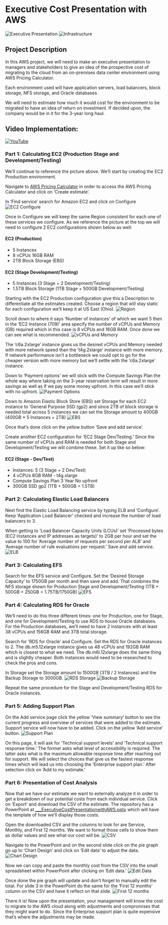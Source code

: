 # Executive Cost Presentation with AWS

![Executive Presentation](https://i.imgur.com/RWpv0Wq.jpeg)
![Infrastructure](https://i.imgur.com/uLA0hcG.png)

## Project Description
In this AWS project, we will need to make an executive presentation to managers and stakeholders to give an idea of the prospective cost of migrating to the cloud from an on-premises data center environment using AWS Pricing Calculator.

Each environment used will have application servers, load balancers, block storage, NFS storage, and Oracle databases.

We will need to estimate how much it would cost for the environment to be migrated to have an idea of return on investment. If decided upon, the company would be in it for the 3-year long haul.

## Video Implementation: 
[![YouTube](https://img.youtube.com/vi/L9v8r0fxlek/0.jpg)](https://www.youtube.com/watch?v=L9v8r0fxlek)

### Part 1: Calculating EC2 (Production Stage and Development/Testing)
We’ll continue to reference the picture above. We’ll start by creating the EC2 Production environment.

Navigate to [AWS Pricing Calculator](https://calculator.aws/#/) in order to access the AWS Pricing Calculator and click on ‘Create estimate’.

In ‘Find service’ search for Amazon EC2 and click on Configure ![EC2 Configure](https://i.imgur.com/DJkAKHk.png)

Once in Configure we will keep the same Region consistent for each one of these services we configure.
As we reference the picture at the top we will need to configure 2 EC2 configurations shown below as well:

#### EC2 (Production)
- 5 Instances
- 8 vCPUs 16GB RAM
- 2TB Block Storage (EBS)

#### EC2 (Stage Development/Testing)
- 5 Instances (3 Stage + 2 Development/Testing)
- 1.5TB Block Storage (1TB Stage + 500GB Development/Testing)

Starting with the EC2 Production configuration give this a Description to differentiate all the estimates created. Choose a region that will stay static for each configuration we’ll keep it at US East (Ohio). ![Region](https://i.imgur.com/0H27WWY.png)

Scroll down to where it says ‘Number of instances’ of which we want 5 then in the ‘EC2 Instance (709)’ area specify the number of vCPUs and Memory (GB) required which in this case is 8 vCPUs and 16GB RAM. Once done we can see what is recommended. ![vCPUs and Memory](https://i.imgur.com/Y5v0gWu.png)

The ‘c6a.2xlarge’ instance gives us the desired vCPUs and Memory needed with more network speed than the ‘t4g.2xlarge’ instance with more memory. If network performance isn’t a bottleneck we could opt to go for the cheaper version with more memory but we’ll settle with the ‘c6a.2xlarge’ instance.

Down to ‘Payment options’ we will stick with the Compute Savings Plan the whole way where taking on the 3-year reservation term will result in more savings as well as if we pay some money upfront. In this case we’ll stick with no upfront. ![Payment Options](https://i.imgur.com/s5ekzLL.png)

Down to Amazon Elastic Block Store (EBS) set Storage for each EC2 instance to ‘General Purpose SSD (gp2) and since 2TB of block storage is needed total across 5 instances we can set the Storage amount to 400GB (400GB * 5 Instances = 2TB) ![EBS](https://i.imgur.com/RlBN91n.png)

Once that’s done click on the yellow button ‘Save and add service’.

Create another EC2 configuration for ‘EC2 Stage Dev/Testing.’ Since the same number of vCPUs and RAM is needed for both Stage and Development/Testing we will combine these. Set it up like so below:

#### EC2 (Stage - Dev/Test)
- Instances: 5 (3 Stage + 2 Dev/Test)
- 4 vCPUs 8GB RAM - t4g.xlarge
- Compute Savings Plan 3 Year No upfront
- 300GB SSD gp2 (1TB + 500GB = 1.5TB)

### Part 2: Calculating Elastic Load Balancers
Next find the Elastic Load Balancing service by typing ELB and ‘Configure’. Keep ‘Application Load Balancer’ checked and increase the number of load balancers to 3.

When getting to ‘Load Balancer Capacity Units (LCUs)’ set ‘Processed bytes (EC2 Instances and IP addresses as targets)’ to 2GB per hour and set the value to 100 for ‘Average number of requests per second per ALB’ and ‘Average number of rule evaluations per request.’ Save and add service. ![ELB](https://i.imgur.com/tod2NHB.png)

### Part 3: Calculating EFS
Search for the EFS service and Configure. Set the ‘Desired Storage Capacity’ to 1750GB per month and then save and add. That combines the NFS storage shown for Production Stage and Development/Testing (1TB + 500GB + 250GB = 1.75TB/1750GB) ![EFS](https://i.imgur.com/0n8XfLg.png)

### Part 4: Calculating RDS for Oracle
We’ll need to do this three different times: one for Production, one for Stage, and one for Development/Testing to use RDS to house Oracle databases. For the Production databases, we’ll need to have 2 instances with at least 38 vCPUs and 156GB RAM and 3TB total storage.

Search for ‘RDS for Oracle’ and Configure. Set the RDS for Oracle instances to 2. The db.m5.12xlarge instance gives us 48 vCPUs and 192GB RAM which is closest to what we need. The db.m6i.12xlarge does the same thing and is slightly cheaper. Both instances would need to be researched to check the pros and cons.

In Storage set the Storage amount to 1500GB (3TB / 2 Instances) and the Backup Storage to 3000GB. ![RDS Storage](https://i.imgur.com/L8G797m.png) ![Backup Storage](https://i.imgur.com/ojKy4Vo.png)

Repeat the same procedure for the Stage and Development/Testing RDS for Oracle instances.

### Part 5: Adding Support Plan
On the Add service page click the yellow ‘View summary’ button to see the current progress and overview of services that were added to the estimate. Support service will now have to be added. Click on the yellow ‘Add service’ button. ![Support Plan](https://i.imgur.com/lkwenr6.png)

On this page, it will ask for ‘Technical support levels’ and ‘Technical support response time.’ The former asks what level of accessibility is required. The latter asks what is the maximum allowable response time after reaching out for support. We will select the choices that give us the fastest response times which will lead us into choosing the ‘Enterprise support plan.’ After selection click on ‘Add to my estimate.’

### Part 6: Presentation of Cost Analysis
Now that we have our estimate we want to externally analyze it in order to get a breakdown of our potential costs from each individual service. Click on ‘Export’ and download the CSV of the estimate. The repository has a PowerPoint at [___ExecutiveCostPresentationwithAWS.pptx](https://github.com/Rashon5/AWS-Executive-Cost-Presentation/blob/main/___ExecutiveCostPresentationwithAWS.pptx) which will have the template of how we’ll display those costs.

Open the downloaded CSV and the columns to look for are Service, Monthly, and First 12 months. We want to format those cells to show them as dollar values and see what our cost will be. ![CSV](https://i.imgur.com/mEbVpgb.png)

Navigate to the PowerPoint and on the second slide click on the pie graph go up to ‘Chart Design’ and click on ‘Edit data’ to adjust the data. ![Chart Design](https://i.imgur.com/hWp09NO.png)

Now we can copy and paste the monthly cost from the CSV into the small spreadsheet within PowerPoint after clicking on ‘Edit data.’ ![Edit Data](https://i.imgur.com/oJKcJL2.png)

Once done the pie graph will update and don’t forget to manually edit the total. For slide 3 in the PowerPoint do the same for the ‘First 12 months’ column on the CSV and have it reflect on that slide. ![First 12 months](https://i.imgur.com/i6340C7.png)

There it is! Now upon the presentation, your management will know the cost to migrate to the AWS cloud along with adjustments and compromises that they might want to do. Since the Enterprise support plan is quite expensive that’s where the adjustments may be made.
